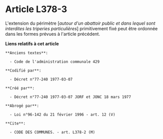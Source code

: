 # Article L378-3

L'extension du périmètre [*autour d'un abattoir public et dans lequel sont interdites les triperies particulières*]
primitivement fixé peut être ordonnée dans les formes prévues à l'article précédent.

**Liens relatifs à cet article**

	**Anciens textes**:

	  - Code de l'administration communale 429

	**Codifié par**:

	  - Décret n°77-240 1977-03-07

	**Créé par**:

	  - Décret n°77-240 1977-03-07 JORF et JONC 18 mars 1977

	**Abrogé par**:

	  - Loi n°96-142 du 21 février 1996 - art. 12 (V)

	**Cite**:

	  - CODE DES COMMUNES. - art. L378-2 (M)
